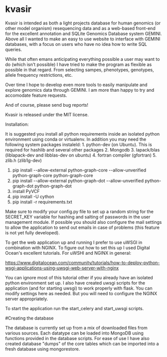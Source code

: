 kvasir
======
Kvasir is intended as both a light projects database for human genomics (or other model organism) resequencing data and as a 
web-based front-end for the excellent annotation and SQLite Genomics Database system GEMINI. Above all I wanted to make an 
easy to use website to interface with GEMINI databases, with a focus on users who have no idea how to write SQL queries. 

While that often emans anticipating everything possible a user may want to do (which isn't possible) I have tried to make the
program as flexible as possible in that regard. From selecting sampes, phenotypes, genotypes, allele frequency restrictions, etc.

Over time I hope to develop even more tools to easily manipulate and explore genomics data through GEMINI. I am
more than happy to try and accomodate feature requests. 

And of course, please send bug reports!

Kvasir is released under the MIT license.

Installation:

It is suggested you install all python requirements inside an isolated python environment using conda or virtualenv.
In addition you may need the following system packages instaleld:
    1. python-dev (on Ubuntu). This is required for hashlib and several other packages
    2. Mongodb
    3. lapack/blas (liblapack-dev and libblas-dev on ubuntu)
    4. fortran compiler (gfortran)
    5. zlib.h (zlib1g-dev)


1. pip install --allow-external python-graph-core --allow-unverified python-graph-core python-graph-core
2. pip install --allow-external python-graph-dot --allow-unverified python-graph-dot python-graph-dot
3. install PyVCF
4. pip install -U cython
5. pip install -r requirements.txt


Make sure to modify your config.py file to set up a random string for the SECRET_KEY variable for hashing and salting of passwords in the user management module. If possible you should also configure the mail settings to allow the application to send out emails in case of problems (this feature is not yet fully developed).

To get the web application up and running I prefer to use uWSGI in combination with NGINX. To figure out how to set this up
I used Digital Ocean's excellent tutorials. For uWSHI and NGINX in general:

https://www.digitalocean.com/community/tutorials/how-to-deploy-python-wsgi-applications-using-uwsgi-web-server-with-nginx

You can ignore most of this tutorial other if you already have an isolated python environment set up. I also have created uwsgi scripts for the application (and for starting uwsgi) to work properly with flask. You can modify settings here as needed. But you will need to configure the NGINX server appropriately.

To start the application run the start_celery and start_uwsgi scripts.

#Creating the database

The database is currently set up from a mix of downloaded files from various sources. Each datatype can be loaded into MongoDB
using functions provided in the database scripts. For ease of use I have also created database "dumps" of the core tables which
can be imported into a fresh database using mongorestore.
